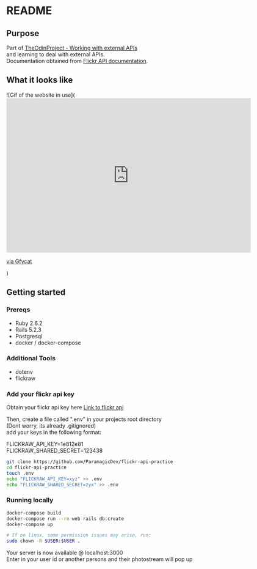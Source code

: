 # README

## Purpose

Part of [TheOdinProject - Working with external APIs](https://www.theodinproject.com/courses/ruby-on-rails/lessons/apis) <br>
and learning to deal with external APIs.<br>
Documentation obtained from [Flickr API documentation](https://www.flickr.com/services/api/).<br>

## What it looks like

![Gif of the website in use](<iframe src='https://gfycat.com/ifr/AngryHeavenlyAmberpenshell' frameborder='0' scrolling='no' allowfullscreen width='640' height='404'></iframe><p> <a href="https://gfycat.com/angryheavenlyamberpenshell">via Gfycat</a></p>)

## Getting started

### Prereqs
* Ruby 2.6.2
* Rails 5.2.3
* Postgresql
* docker / docker-compose

### Additional Tools
* dotenv
* flickraw

### Add your flickr api key

Obtain your flickr api key here [Link to flickr api](https://www.flickr.com/services/api/)<br>

Then, create a file called ".env" in your projects root directory <br>
(Dont worry, its already .gitignored)<br>
add your keys in the following format:<br>

FLICKRAW_API_KEY=1e812e81<br>
FLICKRAW_SHARED_SECRET=123438<br>

```bash
git clone https://github.com/ParamagicDev/flickr-api-practice
cd flickr-api-practice
touch .env
echo "FLICKRAW_API_KEY=xyz" >> .env
echo "FLICKRAW_SHARED_SECRET=zyx" >> .env
```

### Running locally

```bash
docker-compose build
docker-compose run --rm web rails db:create
docker-compose up

# If on linux, some permission issues may arise, run:
sudo chown -R $USER:$USER .
```

Your server is now available @ localhost:3000<br>
Enter in your user id or another persons and their photostream will pop up
